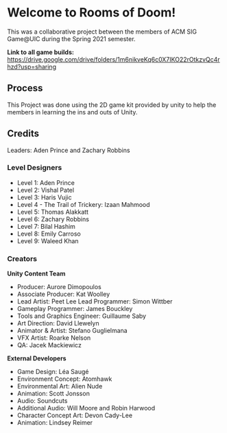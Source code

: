 # Welcome to Rooms of Doom!

This was a collaborative project between the members of ACM SIG Game@UIC during the Spring 2021 semester. 

<b>Link to all game builds:</b>
https://drive.google.com/drive/folders/1m6nikveKq6c0X7IKO22rOtkzvQc4rhzd?usp=sharing

## Process

This Project was done using the 2D game kit provided by unity to help the members in learning the ins and outs of Unity.

## Credits
Leaders: Aden Prince and Zachary Robbins
### Level Designers 
* Level 1: Aden Prince 
* Level 2: Vishal Patel 
* Level 3: Haris Vujic 
* Level 4 - The Trail of Trickery: Izaan Mahmood 
* Level 5: Thomas Alakkatt 
* Level 6: Zachary Robbins 
* Level 7: Bilal Hashim 
* Level 8: Emily Carroso 
* Level 9: Waleed Khan 

### Creators 
<b>Unity Content Team </b> 
* Producer: Aurore Dimopoulos 
* Associate Producer: Kat Woolley 
* Lead Artist: Peet Lee Lead Programmer: Simon Wittber 
* Gameplay Programmer: James Bouckley 
* Tools and Graphics Engineer: Guillaume Saby 
* Art Direction: David Llewelyn 
* Animator & Artist: Stefano Guglielmana 
* VFX Artist: Roarke Nelson 
* QA: Jacek Mackiewicz 

<b>External Developers </b> 
* Game Design: Léa Saugé 
* Environment Concept: Atomhawk 
* Environmental Art: Alien Nude 
* Animation: Scott Jonsson 
* Audio: Soundcuts 
* Additional Audio: Will Moore and Robin Harwood 
* Character Concept Art: Devon Cady-Lee 
* Animation: Lindsey Reimer
